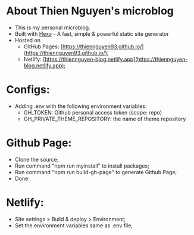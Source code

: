 # About Thien Nguyen's microblog
- This is my personal microblog.
- Built with [Hexo](https://hexo.io/) - A fast, simple & powerful static site generator
- Hosted on
    - GitHub Pages: [https://thiennguyen93.github.io/](https://thiennguyen93.github.io/);
    - Netlify: [https://thiennguyen-blog.netlify.app](https://thiennguyen-blog.netlify.app);
# Configs:
- Adding .env with the following environment variables:
    - GH_TOKEN: Github personal access token (scope: repo)
    - GH_PRIVATE_THEME_REPOSITORY: the name of theme repository
# Github Page:
- Clone the source;
- Run command "npm run myinstall" to install packages;
- Run command "npm run build-gh-page" to generate Github Page;
- Done

# Netlify:
- Site settings > Build & deploy > Environment;
- Set the environment variables same as .env file;

